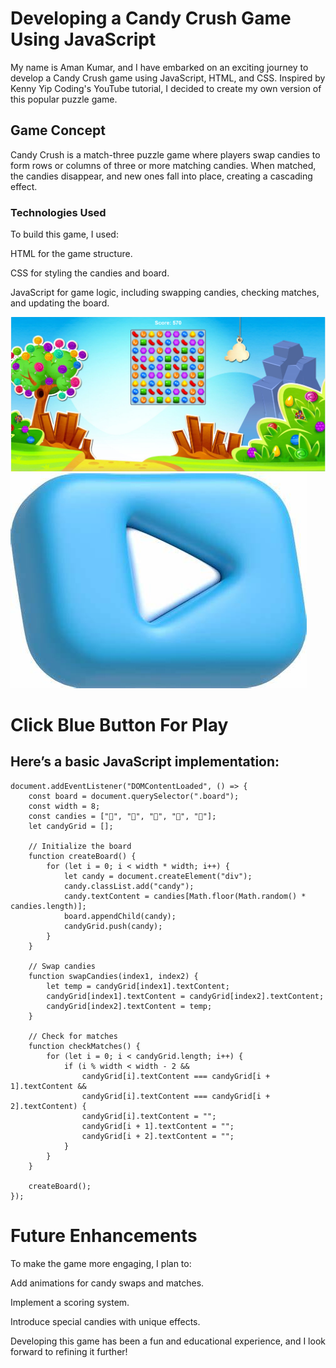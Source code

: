 <h1>Developing a Candy Crush Game Using JavaScript</h1>

<p>My name is Aman Kumar, and I have embarked on an exciting journey to develop a Candy Crush game using JavaScript, HTML, and CSS. Inspired by Kenny Yip Coding's YouTube tutorial, I decided to create my own version of this popular puzzle game.</p>

<h2>Game Concept</h2>

<p>Candy Crush is a match-three puzzle game where players swap candies to form rows or columns of three or more matching candies. When matched, the candies disappear, and new ones fall into place, creating a cascading effect.</p>

<h3>Technologies Used</h3>
<P>To build this game, I used:

HTML for the game structure.

CSS for styling the candies and board.

JavaScript for game logic, including swapping candies, checking matches, and updating the board.</P>

<a href ="https://amansinha110.github.io/Candy-Crush/"><img src = "https://github.com/Amansinha110/Candy-Crush/blob/master/Screenshot%202025-06-01%20053624.png"><img src ="https://github.com/Amansinha110/Candy-Crush/blob/master/OIP.jpeg"></a>
<h1>Click Blue Button For Play</h1>

<h2>Here’s a basic JavaScript implementation:</h2>

```javscript
document.addEventListener("DOMContentLoaded", () => {
    const board = document.querySelector(".board");
    const width = 8;
    const candies = ["🍬", "🍭", "🍫", "🍩", "🍪"];
    let candyGrid = [];

    // Initialize the board
    function createBoard() {
        for (let i = 0; i < width * width; i++) {
            let candy = document.createElement("div");
            candy.classList.add("candy");
            candy.textContent = candies[Math.floor(Math.random() * candies.length)];
            board.appendChild(candy);
            candyGrid.push(candy);
        }
    }

    // Swap candies
    function swapCandies(index1, index2) {
        let temp = candyGrid[index1].textContent;
        candyGrid[index1].textContent = candyGrid[index2].textContent;
        candyGrid[index2].textContent = temp;
    }

    // Check for matches
    function checkMatches() {
        for (let i = 0; i < candyGrid.length; i++) {
            if (i % width < width - 2 &&
                candyGrid[i].textContent === candyGrid[i + 1].textContent &&
                candyGrid[i].textContent === candyGrid[i + 2].textContent) {
                candyGrid[i].textContent = "";
                candyGrid[i + 1].textContent = "";
                candyGrid[i + 2].textContent = "";
            }
        }
    }

    createBoard();
});
```

<h1>Future Enhancements</h1>

<p>To make the game more engaging, I plan to:

Add animations for candy swaps and matches.

Implement a scoring system.

Introduce special candies with unique effects.

Developing this game has been a fun and educational experience, and I look forward to refining it further!
</p>
